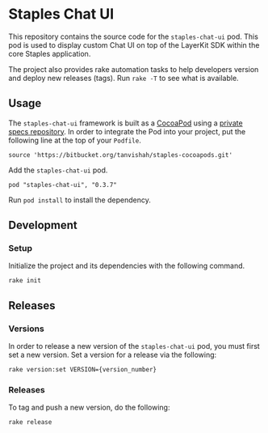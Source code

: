 # Staples Chat UI

This repository contains the source code for the `staples-chat-ui` pod. This pod is used to display custom Chat UI on top of the LayerKit SDK within the core Staples application.

The project also provides rake automation tasks to help developers version and deploy new releases (tags). Run `rake -T` to see what is available.

## Usage

The `staples-chat-ui` framework is built as a [CocoaPod](https://cocoapods.org/) using a [private specs repository](https://guides.cocoapods.org/making/private-cocoapods.html). In order to integrate the Pod into your project, put the following line at the top of your `Podfile`.

```
source 'https://bitbucket.org/tanvishah/staples-cocoapods.git'
```

Add the `staples-chat-ui` pod.

```
pod "staples-chat-ui", "0.3.7"
```

Run `pod install` to install the dependency.

## Development

### Setup

Initialize the project and its dependencies with the following command.

```
rake init
```

## Releases

### Versions

In order to release a new version of the `staples-chat-ui` pod, you must first set a new version. Set a version for a release via the following:

```
rake version:set VERSION={version_number}
```

### Releases

To tag and push a new version, do the following:

```
rake release
```
